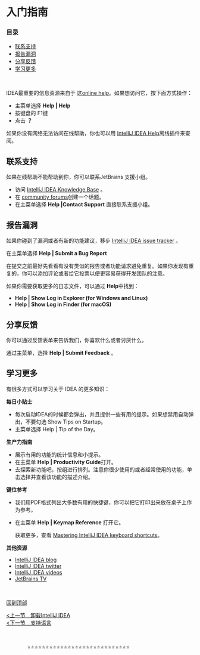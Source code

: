 # 入门指南

### 目录

- [联系支持](#联系支持)
- [报告漏洞](#报告漏洞)
- [分享反馈](#分享反馈)
- [学习更多](#学习更多)

&nbsp;

IDEA最重要的信息资源来自于 这[online help](https://www.jetbrains.com/help/idea)。如果想访问它，按下面方式操作：

- 主菜单选择 **Help | Help**
- 按键盘的 F1键
- 点击 **？**

如果你没有网络无法访问在线帮助，你也可以用 [IntelliJ IDEA Help](https://plugins.jetbrains.com/plugin/10260-intellij-idea-help?_ga=2.141441266.1170562546.1571753437-488518170.1551947661)离线插件来查阅。



## 联系支持

如果在线帮助不能帮助到你，你可以联系JetBrains 支援小组。

- 访问 [IntelliJ IDEA Knowledge Base](https://intellij-support.jetbrains.com/hc/en-us?_ga=2.117439302.1170562546.1571753437-488518170.1551947661) 。
- 在 [community forums](https://intellij-support.jetbrains.com/hc/en-us/community/topics/?_ga=2.238493632.1170562546.1571753437-488518170.1551947661)创建一个话题。
- 在主菜单选择 **Help |Contact Support** 直接联系支援小组。



## 报告漏洞

如果你碰到了漏洞或者有新的功能建议，移步 [IntelliJ IDEA issue tracker](https://youtrack.jetbrains.com/issues/IDEA) 。

在主菜单选择 **Help | Submit a Bug Report**

在提交之前最好先看看有没有类似的报告或者功能请求避免重复。如果你发现有重复的，你可以添加评论或者给它投票以便更容易获得开发团队的注意。

如果你需要获取更多的日志文件，可以通过 **Help**中找到：

- **Help | Show Log in Explorer (for Windows and Linux)**
- **Help | Show Log in Finder (for macOS)**



## 分享反馈

你可以通过反馈表单来告诉我们，你喜欢什么或者讨厌什么。

通过主菜单，选择 **Help | Submit Feedback** 。



## 学习更多

有很多方式可以学习关于 IDEA 的更多知识：

**每日小贴士**

- 每次启动IDEA的时候都会弹出，并且提供一些有用的提示。如果想禁用自动弹出，不要勾选 Show Tips on Startup。
- 主菜单选择 Help | Tip of the Day。

**生产力指南**

- 展示有用的功能的统计信息和小提示。
- 在主菜单 **Help | Productivity Guide**打开。
- 去探索新功能吧，按组进行排列。注意你很少使用的或者经常使用的功能，单击选择并查看该功能的描述介绍。

**键位参考**

- 我们用PDF格式列出大多数有用的快捷键，你可以把它打印出来放在桌子上作为参考。

- 在主菜单  **Help | Keymap Reference** 打开它。

  获取更多，查看 [Mastering IntelliJ IDEA keyboard shortcuts](https://www.jetbrains.com/help/idea/2019.1/mastering-keyboard-shortcuts.html?utm_campaign=IU&utm_content=2019.1&utm_medium=link&utm_source=product)。

**其他资源**

- [IntelliJ IDEA blog](https://blog.jetbrains.com/idea)
- [IntelliJ IDEA twitter](https://twitter.com/intellijidea)
- [IntelliJ IDEA videos](https://www.youtube.com/user/intellijideavideo)
- [JetBrains TV](https://www.youtube.com/user/JetBrainsTV)

&nbsp;

[回到顶部](#目录)

[<上一节　卸载IntelliJ IDEA](/A.安装IntelliJIDEA/E.卸载IntelliJIDEA.md) 　　　　　　　　　　　　　　　　　　　　　　　　　　　　　 [<下一节　支持语言](/B.入门指南/B.支持语言.md)

&nbsp;

　　　　:star::star::star::star::star::star::star::star::star::star::star::star::star::star::star::star::star::star::star::star::star::star::star::star::star::star::star::star:

